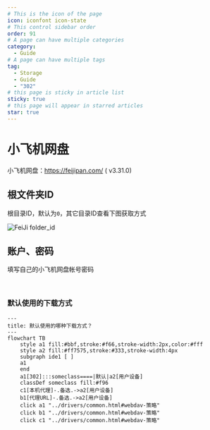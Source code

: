 ```yaml
---
# This is the icon of the page
icon: iconfont icon-state
# This control sidebar order
order: 91
# A page can have multiple categories
category:
  - Guide
# A page can have multiple tags
tag:
  - Storage
  - Guide
  - "302"
# this page is sticky in article list
sticky: true
# this page will appear in starred articles
star: true
---
```


# 小飞机网盘

小飞机网盘：https://feijipan.com/ ( v3.31.0)

## **根文件夹ID**

根目录ID，默认为`0`，其它目录ID查看下图获取方式

<img src="/img/drivers/feiji/feiji.png" alt="FeiJi folder_id" />

<br/>



## **账户、密码**

填写自己的小飞机网盘帐号密码

<br/>



### **默认使用的下载方式**

```mermaid
---
title: 默认使用的哪种下载方式？
---
flowchart TB
    style a1 fill:#bbf,stroke:#f66,stroke-width:2px,color:#fff
    style a2 fill:#ff7575,stroke:#333,stroke-width:4px
    subgraph ide1 [ ]
    a1
    end
    a1[302]:::someclass====|默认|a2[用户设备]
    classDef someclass fill:#f96
    c1[本机代理]-.备选.->a2[用户设备]
    b1[代理URL]-.备选.->a2[用户设备]
    click a1 "../drivers/common.html#webdav-策略"
    click b1 "../drivers/common.html#webdav-策略"
    click c1 "../drivers/common.html#webdav-策略"
```
